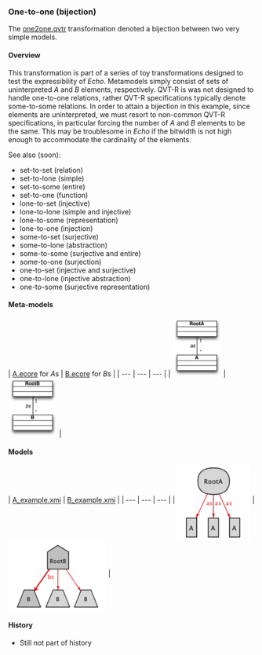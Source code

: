 ### One-to-one (bijection)
The [one2one.qvtr](one2one.qvtr) transformation denoted a bijection between two very simple models.

#### Overview
This transformation is part of a series of toy transformations designed to test the expressibility of *Echo*. Metamodels simply consist of sets of uninterpreted *A* and *B* elements, respectively. QVT-R is was not designed to handle one-to-one relations, rather QVT-R specifications typically denote some-to-some relations. In order to attain a bijection in this example, since elements are uninterpreted, we must resort to non-common QVT-R specifications, in particular forcing the number of *A* and *B* elements to be the same. This may be troublesome in *Echo* if the bitwidth is not high enough to accommodate the cardinality of the elements.

See also (soon):
* set-to-set (relation)
* set-to-lone (simple)
* set-to-some (entire)
* set-to-one (function)
* lone-to-set (injective)
* lone-to-lone (simple and injective)
* lone-to-some (representation)
* lone-to-one (injection)
* some-to-set (surjective)
* some-to-lone (abstraction)
* some-to-some (surjective and entire)
* some-to-one (surjection)
* one-to-set (injective and surjective)
* one-to-lone (injective abstraction)
* one-to-some (surjective representation)


#### Meta-models
| [A.ecore](../../../metamodels/bijection/A.ecore) for *A*s | [B.ecore](../../../metamodels/bijection/B.ecore) for *B*s |
| --- | --- | --- |
| <img src="../../../metamodels/bijection/images/A_metamodel.png" alt="A metamodel" width="100px"> | <img src="../../../metamodels/bijection/images/B_metamodel.png" alt="B metamodel" width="100px"> |

#### Models
| [A_example.xmi](../../../models/bijection/A_example.xmi) | [B_example.xmi](../../../models/bijection/B_example.xmi) |
| --- | --- | --- |
| <img src="../../../models/bijection/images/A_example.png" alt="HSM model" width="150px" align="middle"/> | <img src="../../../models/bijection/images/B_example.png" alt="B model" width="200px" align="middle"/> |

#### History
* Still not part of history